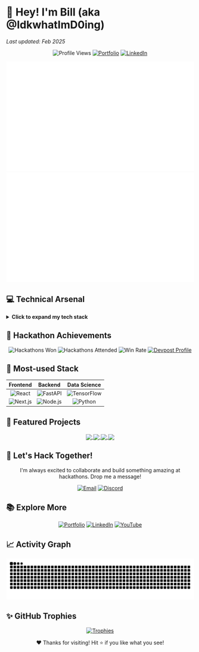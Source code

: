# 👋 Hey! I'm Bill (aka @IdkwhatImD0ing)

_Last updated: Feb 2025_

<div align="center">
  
  ![Profile Views](https://komarev.com/ghpvc/?username=IdkwhatImD0ing&style=flat-square&color=blue)
  [![Portfolio](https://img.shields.io/badge/Portfolio-art3m1s.me-0077B5?style=flat-square&logo=buffer&logoColor=white)](https://art3m1s.me/)
  [![LinkedIn](https://img.shields.io/badge/LinkedIn-bill--zhang1-0077B5?style=flat-square&logo=linkedin&logoColor=white)](https://linkedin.com/in/bill-zhang1)
  
</div>

<div align="center">
  
  ![](https://github.com/IdkwhatImD0ing/stats/blob/master/generated/overview.svg)
  ![](https://github.com/IdkwhatImD0ing/stats/blob/master/generated/languages.svg)
  
</div>

## 💻 Technical Arsenal

<details>
<summary><b>Click to expand my tech stack</b></summary>

```mermaid
mindmap
  root((My Tech Stack))
    Languages
      JavaScript/TypeScript
      Python
      Java
      C/C++
      Dart
      Haskell
    Frontend
      React
      Next.js
      Vue.js
      Gatsby
      Tailwind CSS
      Material UI
    Backend
      Express.js
      FastAPI
      Flask
    Databases
      PostgreSQL
      Firebase
      Milvus
    ML & Data
      TensorFlow
      Keras
      Pandas
      NumPy
      Scikit-learn
      OpenCV
```

</details>

## 🏅 Hackathon Achievements

  <div align="center">
    <img src="https://img.shields.io/badge/34-Hackathons%20Won-FFD700?style=for-the-badge&logo=trophy&logoColor=gold" alt="Hackathons Won">
    <img src="https://img.shields.io/badge/58-Hackathons%20Attended-C0C0C0?style=for-the-badge&logo=devpost&logoColor=silver" alt="Hackathons Attended">
    <img src="https://img.shields.io/badge/58%25-Win%20Rate-22C55E?style=for-the-badge&logo=checkmarksymbol&logoColor=white" alt="Win Rate">
    <a href="https://devpost.com/IdkwhatImD0ing">
      <img src="https://img.shields.io/badge/Devpost%20Profile-View%20Projects-003E54?style=for-the-badge&logo=devpost&logoColor=white" alt="Devpost Profile">
    </a>
  </div>

</div>

## 🌟 Most-used Stack

<div align="center">
  
| Frontend | Backend | Data Science |
|:--------:|:-------:|:------------:|
| ![React](https://skillicons.dev/icons?i=react) | ![FastAPI](https://skillicons.dev/icons?i=fastapi) | ![TensorFlow](https://skillicons.dev/icons?i=tensorflow) |
| ![Next.js](https://skillicons.dev/icons?i=nextjs) | ![Node.js](https://skillicons.dev/icons?i=nodejs) | ![Python](https://skillicons.dev/icons?i=python) |

</div>

## 🚀 Featured Projects

<div align="center">
  <a href="https://github.com/IdkwhatImD0ing/DispatchAI">
    <img align="center" src="https://github-readme-stats.vercel.app/api/pin/?username=IdkwhatImD0ing&repo=DispatchAI&theme=tokyonight&hide_border=true" />
  </a>
  
  <a href="https://github.com/aurelisajuan/hackUTD">
    <img align="center" src="https://github-readme-stats.vercel.app/api/pin/?username=aurelisajuan&repo=hackUTD&theme=tokyonight&hide_border=true" />
  </a>
  
  <a href="https://github.com/SlugLoop/SlugLoop">
    <img align="center" src="https://github-readme-stats.vercel.app/api/pin/?username=SlugLoop&repo=SlugLoop&theme=tokyonight&hide_border=true" />
  </a>
  
  <a href="https://github.com/IdkwhatImD0ing/AdaptEd">
    <img align="center" src="https://github-readme-stats.vercel.app/api/pin/?username=IdkwhatImD0ing&repo=AdaptEd&theme=tokyonight&hide_border=true" />
  </a>
</div>

## 🤝 Let's Hack Together!

<div align="center">

I'm always excited to collaborate and build something amazing at hackathons. Drop me a message!

[![Email](https://img.shields.io/badge/Email-Me-red?style=for-the-badge&logo=gmail&logoColor=white)](mailto:jzhang71@usc.edu)
[![Discord](https://img.shields.io/badge/Discord-Chat-7289DA?style=for-the-badge&logo=discord&logoColor=white)](https://discord.com/users/Art3m1s%230001)

</div>

## 📚 Explore More

<div align="center">

[![Portfolio](https://img.shields.io/badge/Portfolio-Check%20it%20out-0077B5?style=for-the-badge&logo=buffer&logoColor=white)](https://art3m1s.me/)
[![LinkedIn](https://img.shields.io/badge/LinkedIn-Connect-0077B5?style=for-the-badge&logo=linkedin&logoColor=white)](https://linkedin.com/in/bill-zhang1)
[![YouTube](https://img.shields.io/badge/YouTube-Subscribe-red?style=for-the-badge&logo=youtube&logoColor=white)](https://www.youtube.com/@hackable-projects)

</div>

## 📈 Activity Graph

<div align="center">
  <img src="https://raw.githubusercontent.com/IdkwhatImD0ing/IdkwhatImD0ing/output/snake.svg" alt="Snake animation" />
</div>

## ✨ GitHub Trophies

<div align="center">

[![Trophies](https://github-profile-trophy.vercel.app/?username=IdkwhatImD0ing&theme=darkhub&no-frame=true&column=7)](https://github.com/IdkwhatImD0ing)

</div>

<div align="center">

❤️ Thanks for visiting! Hit ⭐ if you like what you see!

</div>
